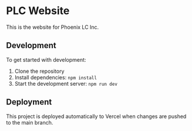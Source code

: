 # PLC Website

This is the website for Phoenix LC Inc.

## Development

To get started with development:

1. Clone the repository
2. Install dependencies: `npm install`
3. Start the development server: `npm run dev`

## Deployment

This project is deployed automatically to Vercel when changes are pushed to the main branch.
